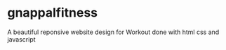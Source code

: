 # gnappalfitness
A beautiful reponsive website design for Workout done with html css and javascript
